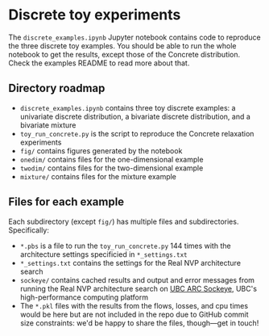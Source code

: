# Discrete toy experiments

The `discrete_examples.ipynb` Jupyter notebook contains code
to reproduce the three discrete toy examples.
You should be able to run the whole notebook to get the results,
except those of the Concrete distribution.
Check the examples README to read more about that.



## Directory roadmap
- `discrete_examples.ipynb` contains three toy discrete examples:
a univariate discrete distribution,
a bivariate discrete distribution,
and a bivariate mixture
- `toy_run_concrete.py` is the script to reproduce the Concrete relaxation
experiments
- `fig/` contains figures generated by the notebook
- `onedim/` contains files for the one-dimensional example
- `twodim/` contains files for the two-dimensional example
- `mixture/` contains files for the mixture example


## Files for each example
Each subdirectory (except `fig/`) has multiple files and subdirectories.
Specifically:
- `*.pbs` is a file to run the `toy_run_concrete.py` 144 times
with the architecture settings specificied in `*_settings.txt`
- `*_settings.txt` contains the settings for the Real NVP architecture search
- `sockeye/` contains cached results and output and error messages from running
the Real NVP architecture search on [UBC ARC Sockeye](https://arc.ubc.ca/ubc-arc-sockeye),
UBC's high-performance computing platform
- The `*.pkl` files with the results from the flows, losses, and cpu times
would be here but are not included in the repo due to GitHub commit size constraints:
we'd be happy to share the files, though&mdash;get in touch!